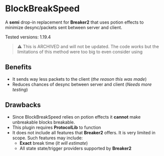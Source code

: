 # BlockBreakSpeed
A **semi** drop-in replacement for **Breaker2** that uses potion effects to minimize desync/packets sent between server and client.

Tested versions: 1.19.4

> :warning: This is ARCHIVED and will not be updated. The code *works* but the limitations of this method were too big to even consider using

## Benefits
- It sends way less packets to the client (*the reason this was made*)
- Reduces chances of desync between server and client (*Needs more testing*)

## Drawbacks
- Since BlockBreakSpeed relies on potion effects it **cannot** make unbreakable blocks breakable.
- This plugin requires **ProtocolLib** to function
- It does not include all features that **Breaker2** offers. It is very limited in scope. Such features may include:
  - **Exact** break time (*It will estimate*)
  - All state state/trigger providers supported by **Breaker2**
